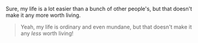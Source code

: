 Sure, my life is a lot easier than a bunch of other people's, but that doesn't make it any more worth living.   
> Yeah, my life is ordinary and even mundane, but that doesn't make it any _less_ worth living!